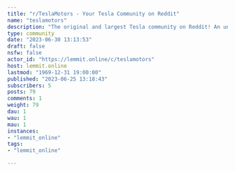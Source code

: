 ```yaml
---
title: "r/TeslaMotors - Your Tesla Community on Reddit" 
name: "teslamotors"
description: "The original and largest Tesla community on Reddit! An unofficial forum of owners and enthusiasts. See r/TeslaLounge for relaxed posting, and user..."
type: community
date: "2023-06-30 13:13:53"
draft: false
nsfw: false
actor_id: "https://lemmit.online/c/teslamotors"
host: lemmit.online
lastmod: "1969-12-31 19:00:00"
published: "2023-06-25 13:18:43"
subscribers: 5
posts: 79
comments: 1
weight: 79
dau: 1
wau: 1
mau: 1
instances:
- "lemmit_online"
tags: 
- "lemmit_online"

---
```

